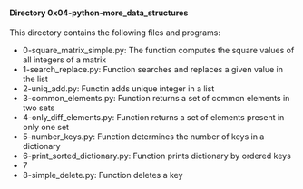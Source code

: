 #### Directory 0x04-python-more_data_structures
This directory contains the following files and programs:
* 0-square_matrix_simple.py: The function computes the square values of all integers of a matrix
* 1-search_replace.py: Function searches and replaces a given value in the list
* 2-uniq_add.py: Functin adds unique integer in a list
* 3-common_elements.py: Function returns a set of common elements in two sets
* 4-only_diff_elements.py: Function returns a set of elements present in only one set
* 5-number_keys.py: Function determines the number of keys in a dictionary
* 6-print_sorted_dictionary.py: Function prints dictionary by ordered keys
* 7
* 8-simple_delete.py: Function deletes a key

